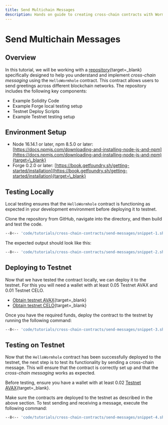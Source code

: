 ```yaml
---
title: Send Multichain Messages
description: Hands on guide to creating cross-chain contracts with Wormhole practice repository.
---
```


<!--
comments go here
-->

# Send Multichain Messages

## Overview

In this tutorial, we will be working with a [repository](https://github.com/wormhole-foundation/hello-wormhole){target=\_blank} specifically designed to help you understand and implement _cross-chain messaging_ using the `HelloWormhole` contract. This contract allows users to send greetings across different blockchain networks. The repository includes the following key components:

- Example Solidity Code
- Example Forge local testing setup
- Testnet Deploy Scripts
- Example Testnet testing setup

## Environment Setup

- Node 16.14.1 or later, npm 8.5.0 or later: [https://docs.npmjs.com/downloading-and-installing-node-js-and-npm](https://docs.npmjs.com/downloading-and-installing-node-js-and-npm){target=\_blank}
- Forge 0.2.0 or later: [https://book.getfoundry.sh/getting-started/installation](https://book.getfoundry.sh/getting-started/installation){target=\_blank}

## Testing Locally

Local testing ensures that the `HelloWormhole` contract is functioning as expected in your development environment before deploying it to testnet.

Clone the repository from GitHub, navigate into the directory, and then build and test the code.

```sh
--8<-- 'code/tutorials/cross-chain-contracts/send-messages/snippet-1.sh'
```

The expected output should look like this:

```sh
--8<-- 'code/tutorials/cross-chain-contracts/send-messages/snippet-2.sh'
```

## Deploying to Testnet

Now that we have tested the contract locally, we can deploy it to the testnet. For this you will need a wallet with at least 0.05 Testnet AVAX and 0.01 Testnet CELO.

- [Obtain testnet AVAX](https://faucet.avax-test.network/){target=\_blank}
- [Obtain testnet CELO](https://celo.org/developers/faucet){target=\_blank}

Once you have the required funds, deploy the contract to the testnet by running the following command:

```sh
--8<-- 'code/tutorials/cross-chain-contracts/send-messages/snippet-3.sh'
```

## Testing on Testnet
Now that the `HelloWormhole` contract has been successfully deployed to the testnet, the next step is to test its functionality by sending a cross-chain message. This will ensure that the contract is correctly set up and that the _cross-chain messaging_ works as expected.

Before testing, ensure you have a wallet with at least 0.02 [Testnet AVAX](https://faucet.avax-test.network/){target=\_blank}.

Make sure the contracts are deployed to the testnet as described in the above section. To test sending and receiving a message, execute the following command:

```sh
--8<-- 'code/tutorials/cross-chain-contracts/send-messages/snippet-4.sh'
```


